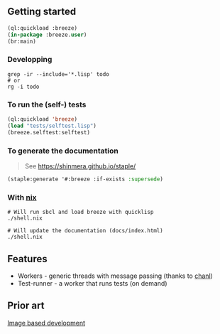 
## Getting started

```lisp
(ql:quickload :breeze)
(in-package :breeze.user)
(br:main)
```

### Developping

```shell
grep -ir --include='*.lisp' todo
# or
rg -i todo
```

### To run the (self-) tests

```lisp
(ql:quickload 'breeze)
(load "tests/selftest.lisp")
(breeze.selftest:selftest)
```

### To generate the documentation

> See https://shinmera.github.io/staple/

```lisp
(staple:generate '#:breeze :if-exists :supersede)
```

### With [nix](https://nixos.org/)

```shell
# Will run sbcl and load breeze with quicklisp
./shell.nix
```

```shell
# Will update the documentation (docs/index.html)
./shell.nix
```

## Features

* Workers - generic threads with message passing (thanks to [chanl](https://github.com/zkat/chanl))
* Test-runner - a worker that runs tests (on demand)

## Prior art

[Image based development](https://www.informatimago.com/develop/lisp/com/informatimago/small-cl-pgms/ibcl/index.html)
